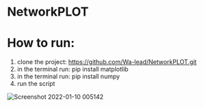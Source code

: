 # NetworkPLOT

# How to run: 
1. clone the project: https://github.com/Wa-lead/NetworkPLOT.git
2. in the terminal run: pip install matplotlib
3. in the terminal run: pip install numpy
4. run the script


![Screenshot 2022-01-10 005142](https://user-images.githubusercontent.com/81301826/148702476-35541a98-9c34-4dda-a1d4-dd28b99c26b3.png)


